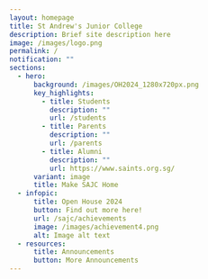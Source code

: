 ```yaml
---
layout: homepage
title: St Andrew's Junior College
description: Brief site description here
image: /images/logo.png
permalink: /
notification: ""
sections:
  - hero:
      background: /images/OH2024_1280x720px.png
      key_highlights:
        - title: Students
          description: ""
          url: /students
        - title: Parents
          description: ""
          url: /parents
        - title: Alumni
          description: ""
          url: https://www.saints.org.sg/
      variant: image
      title: Make SAJC Home
  - infopic:
      title: Open House 2024
      button: Find out more here!
      url: /sajc/achievements
      image: /images/achievement4.png
      alt: Image alt text
  - resources:
      title: Announcements
      button: More Announcements
---
```


